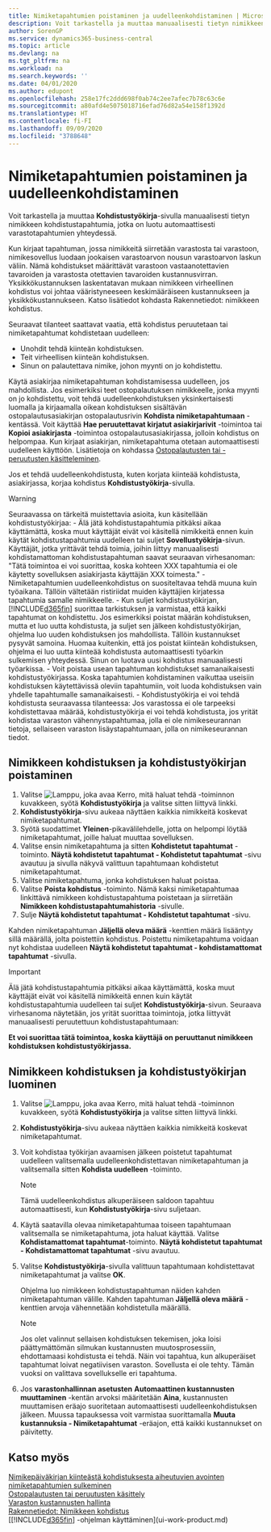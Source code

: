 ```yaml
---
title: Nimiketapahtumien poistaminen ja uudelleenkohdistaminen | Microsoft Docs
description: Voit tarkastella ja muuttaa manuaalisesti tietyn nimikkeen kohdistustapahtumia, jotka on luotu automaattisesti varastotapahtumien yhteydessä.
author: SorenGP
ms.service: dynamics365-business-central
ms.topic: article
ms.devlang: na
ms.tgt_pltfrm: na
ms.workload: na
ms.search.keywords: ''
ms.date: 04/01/2020
ms.author: edupont
ms.openlocfilehash: 258e17fc2ddd698f0ab74c2ee7afec7b78c63c6e
ms.sourcegitcommit: a80afd4e5075018716efad76d82a54e158f1392d
ms.translationtype: HT
ms.contentlocale: fi-FI
ms.lasthandoff: 09/09/2020
ms.locfileid: "3788648"
---
```

# <a name="remove-and-reapply-item-ledger-entries"></a>Nimiketapahtumien poistaminen ja uudelleenkohdistaminen
Voit tarkastella ja muuttaa **Kohdistustyökirja**-sivulla manuaalisesti tietyn nimikkeen kohdistustapahtumia, jotka on luotu automaattisesti varastotapahtumien yhteydessä.  

Kun kirjaat tapahtuman, jossa nimikkeitä siirretään varastosta tai varastoon, nimikesovellus luodaan jookaisen varastoarvon nousun varastoarvon laskun väliin. Nämä kohdistukset määrittävät varastoon vastaanotettavien tavaroiden ja varastosta otettavien tavaroiden kustannusvirran. Yksikkökustannuksen laskentatavan mukaan nimikkeen virheellinen kohdistus voi johtaa vääristyneeseen keskimääräiseen kustannukseen ja yksikkökustannukseen. Katso lisätiedot kohdasta Rakennetiedot: nimikkeen kohdistus.

Seuraavat tilanteet saattavat vaatia, että kohdistus peruutetaan tai nimiketapahtumat kohdistetaan uudelleen:

- Unohdit tehdä kiinteän kohdistuksen.
- Teit virheellisen kiinteän kohdistuksen.
- Sinun on palautettava nimike, johon myynti on jo kohdistettu.

Käytä asiakirjaa nimiketapahtuman kohdistamisessa uudelleen, jos mahdollista. Jos esimerkiksi teet ostopalautuksen nimikkeelle, jonka myynti on jo kohdistettu, voit tehdä uudelleenkohdistuksen yksinkertaisesti luomalla ja kirjaamalla oikean kohdistuksen sisältävän ostopalautusasiakirjan ostopalautusrivin **Kohdista nimiketapahtumaan** -kentässä. Voit käyttää **Hae peruutettavat kirjatut asiakirjarivit** -toimintoa tai **Kopioi asiakirjasta** -toimintoa ostopalautusasiakirjassa, jolloin kohdistus on helpompaa. Kun kirjaat asiakirjan, nimiketapahtuma otetaan automaattisesti uudelleen käyttöön. Lisätietoja on kohdassa [Ostopalautusten tai -peruutusten käsitteleminen](purchasing-how-process-purchase-returns-cancellations.md).

Jos et tehdä uudelleenkohdistusta, kuten korjata kiinteää kohdistusta, asiakirjassa, korjaa kohdistus **Kohdistustyökirja**-sivulla.

> [!Warning]  
> Seuraavassa on tärkeitä muistettavia asioita, kun käsitellään kohdistustyökirjaa:
    - Älä jätä kohdistustapahtumia pitkäksi aikaa käyttämättä, koska muut käyttäjät eivät voi käsitellä nimikkeitä ennen kuin käytät kohdistustapahtumia uudelleen tai suljet **Sovellustyökirja**-sivun. Käyttäjät, jotka yrittävät tehdä toimia, joihin liittyy manuaalisesti kohdistamattoman kohdistustapahtuman saavat seuraavan virhesanoman: "Tätä toimintoa ei voi suorittaa, koska kohteen XXX tapahtumia ei ole käytetty sovelluksen asiakirjasta käyttäjän XXX toimesta."
    - Nimiketapahtumien uudelleenkohdistus on suositeltavaa tehdä muuna kuin työaikana. Tällöin vältetään ristiriidat muiden käyttäjien kirjatessa tapahtumia samalle nimikkeelle.
    - Kun suljet kohdistustyökirjan, [!INCLUDE[d365fin](includes/d365fin_md.md)] suorittaa tarkistuksen ja varmistaa, että kaikki tapahtumat on kohdistettu. Jos esimerkiksi poistat määrän kohdistuksen, mutta et luo uutta kohdistusta, ja suljet sen jälkeen kohdistustyökirjan, ohjelma luo uuden kohdistuksen jos mahdollista. Tällöin kustannukset pysyvät samoina. Huomaa kuitenkin, että jos poistat kiinteän kohdistuksen, ohjelma ei luo uutta kiinteää kohdistusta automaattisesti työarkin sulkemisen yhteydessä. Sinun on luotava uusi kohdistus manuaalisesti työarkissa.
    - Voit poistaa usean tapahtuman kohdistukset samanaikaisesti kohdistustyökirjassa. Koska tapahtumien kohdistaminen vaikuttaa useisiin kohdistuksen käytettävissä oleviin tapahtumiin, voit luoda kohdistuksen vain yhdelle tapahtumalle samanaikaisesti.
    - Kohdistustyökirja ei voi tehdä kohdistusta seuraavassa tilanteessa: Jos varastossa ei ole tarpeeksi kohdistettavaa määrää, kohdistustyökirja ei voi tehdä kohdistusta, jos yrität kohdistaa varaston vähennystapahtumaa, jolla ei ole nimikeseurannan tietoja, sellaiseen varaston lisäystapahtumaan, jolla on nimikeseurannan tiedot.

## <a name="to-remove-an-item-application-by-using-the-application-worksheet"></a>Nimikkeen kohdistuksen ja kohdistustyökirjan poistaminen  
1.  Valitse ![Lamppu, joka avaa Kerro, mitä haluat tehdä -toiminnon](media/ui-search/search_small.png "Kerro, mitä haluat tehdä") kuvakkeen, syötä **Kohdistustyökirja** ja valitse sitten liittyvä linkki.  
2.  **Kohdistustyökirja**-sivu aukeaa näyttäen kaikkia nimikkeitä koskevat nimiketapahtumat.  
3.  Syötä suodattimet **Yleinen**-pikavälilehdelle, jotta on helpompi löytää nimiketapahtumat, joille haluat muuttaa sovelluksen.  
4.  Valitse ensin nimiketapahtuma ja sitten **Kohdistetut tapahtumat** -toiminto. **Näytä kohdistetut tapahtumat - Kohdistetut tapahtumat** -sivu avautuu ja sivulla näkyvä valittuun tapahtumaan kohdistetut nimiketapahtumat.  
5.  Valitse nimiketapahtuma, jonka kohdistuksen haluat poistaa.  
6.  Valitse **Poista kohdistus** -toiminto. Nämä kaksi nimiketapahtumaa linkittävä nimikkeen kohdistustapahtuma poistetaan ja siirretään **Nimikkeen kohdistustapahtumahistoria** -sivulle.  
7.  Sulje **Näytä kohdistetut tapahtumat - Kohdistetut tapahtumat** -sivu.  

 Kahden nimiketapahtuman **Jäljellä oleva määrä** -kenttien määrä lisääntyy sillä määrällä, jolta poistettiin kohdistus. Poistettu nimiketapahtuma voidaan nyt kohdistaa uudelleen **Näytä kohdistetut tapahtumat - kohdistamattomat tapahtumat** -sivulla.  

> [!IMPORTANT]  
>  Älä jätä kohdistustapahtumia pitkäksi aikaa käyttämättä, koska muut käyttäjät eivät voi käsitellä nimikkeitä ennen kuin käytät kohdistustapahtumia uudelleen tai suljet **Kohdistustyökirja**-sivun. Seuraava virhesanoma näytetään, jos yrität suorittaa toimintoja, jotka liittyvät manuaalisesti peruutettuun kohdistustapahtumaan:  
>   
>  **Et voi suorittaa tätä toimintoa, koska käyttäjä <user> on peruuttanut nimikkeen <item> kohdistuksen kohdistustyökirjassa.**  

## <a name="to-reapply-an-item-application-by-using-the-application-worksheet"></a>Nimikkeen kohdistuksen ja kohdistustyökirjan luominen  
1.  Valitse ![Lamppu, joka avaa Kerro, mitä haluat tehdä -toiminnon](media/ui-search/search_small.png "Kerro, mitä haluat tehdä") kuvakkeen, syötä **Kohdistustyökirja** ja valitse sitten liittyvä linkki.  
2.  **Kohdistustyökirja**-sivu aukeaa näyttäen kaikkia nimikkeitä koskevat nimiketapahtumat.  
3.  Voit kohdistaa työkirjan avaamisen jälkeen poistetut tapahtumat uudelleen valitsemalla uudelleenkohdistettavan nimiketapahtuman ja valitsemalla sitten **Kohdista uudelleen** -toiminto.  

    > [!NOTE]  
    >  Tämä uudelleenkohdistus alkuperäiseen saldoon tapahtuu automaattisesti, kun **Kohdistustyökirja**-sivu suljetaan.  
4.  Käytä saatavilla olevaa nimiketapahtumaa toiseen tapahtumaan valitsemalla se nimiketapahtuma, jota haluat käyttää. Valitse **Kohdistamattomat tapahtumat**-toiminto. **Näytä kohdistetut tapahtumat - Kohdistamattomat tapahtumat** -sivu avautuu.  
5.  Valitse **Kohdistustyökirja**-sivulla valittuun tapahtumaan kohdistettavat nimiketapahtumat ja valitse **OK**.  

     Ohjelma luo nimikkeen kohdistustapahtuman näiden kahden nimiketapahtuman välille. Kahden tapahtuman **Jäljellä oleva määrä** -kenttien arvoja vähennetään kohdistetulla määrällä.  

    > [!NOTE]  
    >  Jos olet valinnut sellaisen kohdistuksen tekemisen, joka loisi päättymättömän silmukan kustannusten muutosprosessiin, ehdottamaasi kohdistusta ei tehdä. Näin voi tapahtua, kun alkuperäiset tapahtumat loivat negatiivisen varaston. Sovellusta ei ole tehty. Tämän vuoksi on valittava sovellukselle eri tapahtuma.  
6.  Jos **varastonhallinnan asetusten** **Automaattinen kustannusten muuttaminen** -kentän arvoksi määritetään **Aina**, kustannusten muuttamisen eräajo suoritetaan automaattisesti uudelleenkohdistuksen jälkeen. Muussa tapauksessa voit varmistaa suorittamalla **Muuta kustannuksia - Nimiketapahtumat** -eräajon, että kaikki kustannukset on päivitetty.  

## <a name="see-also"></a>Katso myös  
[Nimikepäiväkirjan kiinteästä kohdistuksesta aiheutuvien avointen nimiketapahtumien sulkeminen](finance-how-to-close-open-item-ledger-entries-resulting-from-fixed-application-in-the-item-journal.md)  
 [Ostopalautusten tai peruutusten käsittely](purchasing-how-process-purchase-returns-cancellations.md)  
 [Varaston kustannusten hallinta](finance-manage-inventory-costs.md)   
 [Rakennetiedot: Nimikkeen kohdistus](design-details-item-application.md)  
 [[!INCLUDE[d365fin](includes/d365fin_md.md)] -ohjelman käyttäminen](ui-work-product.md)
